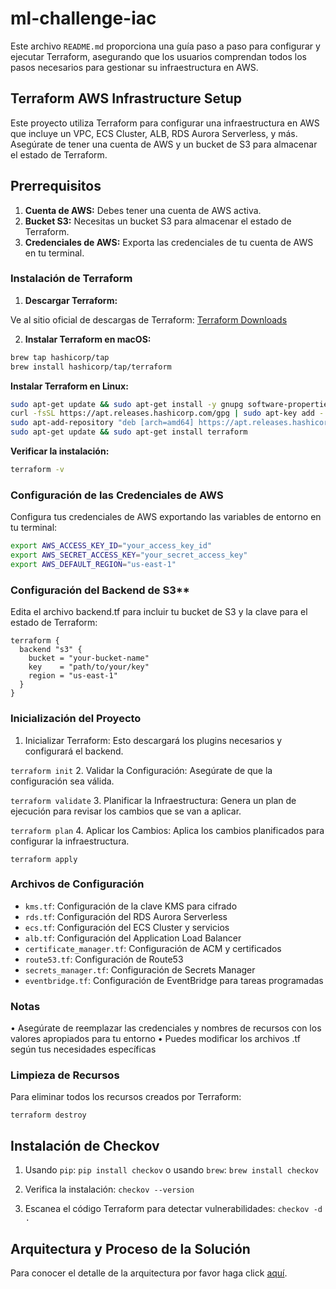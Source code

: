 # ml-challenge-iac

Este archivo `README.md` proporciona una guía paso a paso para configurar y ejecutar Terraform, asegurando que los usuarios comprendan todos los pasos necesarios para gestionar su infraestructura en AWS.

## Terraform AWS Infrastructure Setup

Este proyecto utiliza Terraform para configurar una infraestructura en AWS que incluye un VPC, ECS Cluster, ALB, RDS Aurora Serverless, y más. Asegúrate de tener una cuenta de AWS y un bucket de S3 para almacenar el estado de Terraform.

## Prerrequisitos

1. **Cuenta de AWS:** Debes tener una cuenta de AWS activa.
2. **Bucket S3:** Necesitas un bucket S3 para almacenar el estado de Terraform.
3. **Credenciales de AWS:** Exporta las credenciales de tu cuenta de AWS en tu terminal.

### Instalación de Terraform

1. **Descargar Terraform:**

  Ve al sitio oficial de descargas de Terraform: [Terraform Downloads](https://www.terraform.io/downloads.html)

2. **Instalar Terraform en macOS:**

  ```sh
  brew tap hashicorp/tap
  brew install hashicorp/tap/terraform
  ```

  **Instalar Terraform en Linux:**

  ```sh
  sudo apt-get update && sudo apt-get install -y gnupg software-properties-common curl
  curl -fsSL https://apt.releases.hashicorp.com/gpg | sudo apt-key add -
  sudo apt-add-repository "deb [arch=amd64] https://apt.releases.hashicorp.com $(lsb_release -cs) main"
  sudo apt-get update && sudo apt-get install terraform
  ```

  **Verificar la instalación:**
  ```sh
  terraform -v
  ```

### Configuración de las Credenciales de AWS

  Configura tus credenciales de AWS exportando las variables de entorno en tu terminal:

  ```sh
  export AWS_ACCESS_KEY_ID="your_access_key_id"
  export AWS_SECRET_ACCESS_KEY="your_secret_access_key"
  export AWS_DEFAULT_REGION="us-east-1"
   ```

### Configuración del Backend de S3**

  Edita el archivo backend.tf para incluir tu bucket de S3 y la clave para el estado de Terraform:

  ```hcl
  terraform {
    backend "s3" {
      bucket = "your-bucket-name"
      key    = "path/to/your/key"
      region = "us-east-1"
    }
  }
  ```

### Inicialización del Proyecto

1. Inicializar Terraform: Esto descargará los plugins necesarios y configurará el backend.
   
  `terraform init`
2. Validar la Configuración: Asegúrate de que la configuración sea válida.
   
  `terraform validate`
3. Planificar la Infraestructura: Genera un plan de ejecución para revisar los cambios que se van a aplicar.
   
  `terraform plan`
4. Aplicar los Cambios: Aplica los cambios planificados para configurar la infraestructura.
   
  `terraform apply`

### Archivos de Configuración

  - `kms.tf`: Configuración de la clave KMS para cifrado
  - `rds.tf`: Configuración del RDS Aurora Serverless
  - `ecs.tf`: Configuración del ECS Cluster y servicios
  - `alb.tf`: Configuración del Application Load Balancer
  - `certificate_manager.tf`: Configuración de ACM y certificados
  - `route53.tf`: Configuración de Route53
  - `secrets_manager.tf`: Configuración de Secrets Manager
  - `eventbridge.tf`: Configuración de EventBridge para tareas programadas

### Notas

  • Asegúrate de reemplazar las credenciales y nombres de recursos con los valores apropiados para tu entorno
	• Puedes modificar los archivos .tf según tus necesidades específicas

### Limpieza de Recursos

Para eliminar todos los recursos creados por Terraform:
   
  `terraform destroy`

## Instalación de Checkov

1. Usando `pip`: `pip install checkov` o usando `brew`: `brew install checkov`

2. Verifica la instalación: `checkov --version`

3. Escanea el código Terraform para detectar vulnerabilidades:
  `checkov -d .`

## Arquitectura y Proceso de la Solución
Para conocer el detalle de la arquitectura por favor haga click [aquí](https://github.com/josdagaro/ml-challenge-iac/blob/main/docs/architecture-and-workflow.md).
